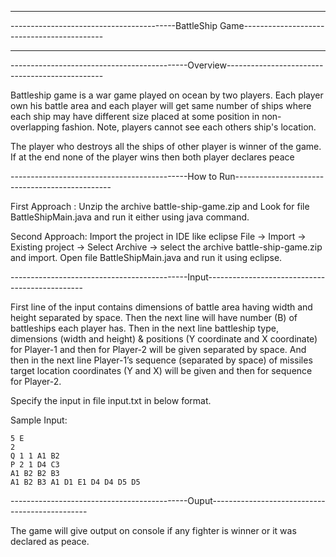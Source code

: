 ***************************************************************************************************
-----------------------------------------BattleShip Game-------------------------------------------
***************************************************************************************************

--------------------------------------------Overview-----------------------------------------------

Battleship game is a war game played on ocean by two players. Each player own his battle area and 
each player will get same number of ships where each ship may have different size placed at some 
position in non-overlapping fashion. Note, players cannot see each others ship's location.

The player who destroys all the ships of other player is winner of the game. If at the end none of 
the player wins then both player declares peace

--------------------------------------------How to Run-----------------------------------------------

First Approach : Unzip the archive battle-ship-game.zip and Look for file BattleShipMain.java and run it either using java command.

Second Approach: Import the project in IDE like eclipse 
File -> Import -> Existing project -> Select Archive -> select the archive battle-ship-game.zip and import.
Open file BattleShipMain.java and run it using eclipse.

--------------------------------------------Input-----------------------------------------------

First line of the input contains dimensions of battle area having width and height separated by space. 
Then the next line will have number (B) of battleships each player has. Then in the next line battleship 
type, dimensions (width and height) & positions (Y coordinate and X coordinate) for Player-1 and then 
for Player-2 will be given separated by space. And then in the next line Player-1’s sequence 
(separated by space) of missiles target location coordinates (Y and X) will be given and then for 
sequence for Player-2.
 
Specify the input in file input.txt in below format.

Sample Input:

	5 E
	2
	Q 1 1 A1 B2
	P 2 1 D4 C3
	A1 B2 B2 B3
	A1 B2 B3 A1 D1 E1 D4 D4 D5 D5

--------------------------------------------Ouput-----------------------------------------------

The game will give output on console if any fighter is winner or it was declared as peace. 
